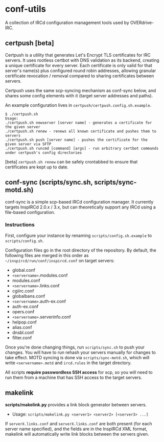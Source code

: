 # conf-utils
A collection of IRCd configuration management tools used by OVERdrive-IRC.

## certpush [beta]

Certpush is a utility that generates Let's Encrypt TLS certificates for IRC servers. It uses rootless certbot with DNS validation as its backend, creating a unique certificate for every server. Each certificate is only valid for that server's name(s) plus configured round robin addresses, allowing granular certificate revocation / removal compared to sharing certificates between servers.

Certpush uses the same scp-syncing mechanism as conf-sync below, and shares some config elements with it (target server addresses and paths).

An example configuration lives in `certpush/certpush.config.sh.example`.

```
$ ./certpush.sh
Usage:
./certpush.sh newserver [server name] - generates a certificate for the given server
./certpush.sh renew - renews all known certificate and pushes them to servers
./certpush.sh push [server name] - pushes the certificate for the given server via SFTP
./certpush.sh runcmd [command] [args] - run arbitrary certbot commands under certpush's config directories
```

[beta] `certpush.sh renew` can be safely crontabbed to ensure that certificates are kept up to date.

## conf-sync (scripts/sync.sh, scripts/sync-motd.sh)
conf-sync is a simple scp-based IRCd configuration manager.
It currently targets InspIRCd 2.0.x / 3.x, but can theoretically support any IRCd using a file-based configuration.

### Instructions
First, configure your instance by renaming `scripts/config.sh.example` to `scripts/config.sh`.

Configuration files go in the root directory of the repository. By default, the following files
are merged in this order as `~/inspircd/run/conf/inspircd.conf` on target servers:

 * global.conf
 * `<servername>`.modules.conf
 * modules.conf
 * `<servername>`.links.conf
 * cgiirc.conf
 * globalbans.conf
 * `<servername>`.auth-ex.conf
 * auth-ex.conf
 * opers.conf
 * `<servername>`.serverinfo.conf
 * helpop.conf
 * alias.conf
 * dnsbl.conf
 * filter.conf

Once you're done changing things, run `scripts/sync.sh` to push your changes.
You will have to run rehash your servers manually for changes to take effect.
MOTD syncing is done via `scripts/sync-motd.sh`, which will write `<servername>.motd`
and `ircd.rules` in the target directory.

All scripts **require passwordless SSH access** for scp, so you will need to run
them from a machine that has SSH access to the target servers.

## makelink

**scripts/makelink.py** provides a link block generator between servers.
   - Usage: `scripts/makelink.py <server1> <server2> [<server3> ...]`

If `serverX.links.conf` and `serverX.links.conf` are both present (for each
server name specified), and the fields are in the InspIRCd XML format,
makelink will automatically write link blocks between the servers given.
